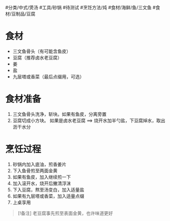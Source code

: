 #分类/中式/煲汤 #工具/砂锅 #待测试 #烹饪方法/炖 #食材/海鲜/鱼/三文鱼 #食材/豆制品/豆腐

# 食材
- 三文鱼骨头（有可能含鱼皮）
- 豆腐（推荐卤水老豆腐）
- 姜
- 盐
- 九层塔或香菜（最后点缀用，可选）
# 食材准备
1. 三文鱼骨头洗净，斩块。如果有鱼皮，分离旁置
2. 豆腐切成小方块。
   如果是卤水老豆腐 ==> 烧开水加半勺盐，下豆腐焯水，取出沥干水分
# 烹饪过程
1. 砂锅内加入底油，煎香姜片
2. 下入鱼骨煎至两面金黄
3. 如果有鱼皮，加入继续煎一下
4. 加入滚开水，烧开后撇清浮沫
5. 下入豆腐，熬至汤变白，加入适量盐
6. 如果有九层塔或香菜，加入适量点缀
7. 上桌享用

>[!备注]
>老豆腐事先煎至表面金黄，也许味道更好



